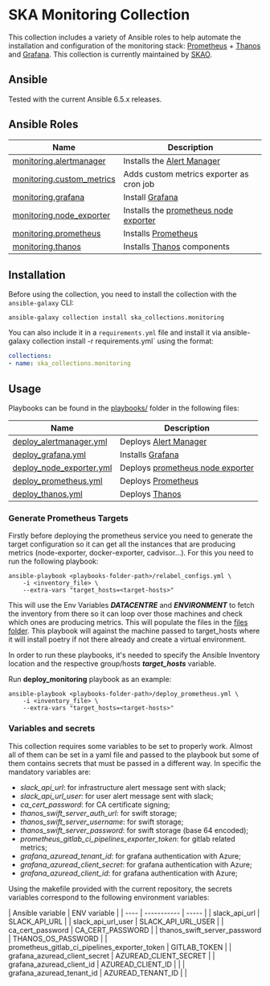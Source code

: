 # SKA Monitoring Collection

This collection includes a variety of Ansible roles to help automate the installation and configuration of the monitoring stack: [Prometheus](https://prometheus.io/) + [Thanos](https://thanos.io/) and [Grafana](https://grafana.com/).
This collection is currently maintained by [SKAO](https://www.skao.int/).

## Ansible

Tested with the current Ansible 6.5.x releases.

## Ansible Roles
| Name | Description |
| ---- | ----------- |
| [monitoring.alertmanager](./roles/alertmanager) | Installs the [Alert Manager](https://prometheus.io/docs/alerting/latest/alertmanager/) |
| [monitoring.custom_metrics](.roles/custom_metrics) | Adds custom metrics exporter as cron job |
| [monitoring.grafana](.roles/grafana) | Install [Grafana](https://grafana.com/grafana/) |
| [monitoring.node_exporter](./roles/node_exporter) | Installs the [prometheus node exporter](https://github.com/prometheus/node_exporter) |
| [monitoring.prometheus](./roles/prometheus) | Installs [Prometheus](https://prometheus.io/) |
| [monitoring.thanos](./roles/thanos) | Installs [Thanos](https://thanos.io/) components |


## Installation

Before using the collection, you need to install the collection with the `ansible-galaxy` CLI:

    ansible-galaxy collection install ska_collections.monitoring

You can also include it in a `requirements.yml` file and install it via ansible-galaxy collection install -r requirements.yml` using the format:

```yaml
collections:
- name: ska_collections.monitoring
```

## Usage

Playbooks can be found in the [playbooks/](./playbooks) folder in the following files:

| Name | Description |
| ---- | ----------- |
| [deploy_alertmanager.yml](./playbooks/deploy_alertmanager.yml) | Deploys  [Alert Manager](https://prometheus.io/docs/alerting/latest/alertmanager/) |
| [deploy_grafana.yml](./playbooks/deploy_grafana.yml) | Installs [Grafana](https://grafana.com/grafana/) |
| [deploy_node_exporter.yml](./playbooks/deploy_node_exporter.yml) | Deploys [prometheus node exporter](https://github.com/prometheus/node_exporter) |
| [deploy_prometheus.yml](./playbooks/deploy_prometheus.yml) | Deploys [Prometheus](https://prometheus.io/) |
| [deploy_thanos.yml](./playbooks/deploy_thanos.yml) | Deploys [Thanos](https://thanos.io/) |


### Generate Prometheus Targets

Firstly before deploying the prometheus service you need to generate the target configuration so it can get all the instances that are producing metrics (node-exporter, docker-exporter, cadvisor...). For this you need to run the following playbook:

```
ansible-playbook <playbooks-folder-path>/relabel_configs.yml \
	-i <inventory_file> \
	--extra-vars "target_hosts=<target-hosts>"
```

This will use the Env Variables ***DATACENTRE*** and ***ENVIRONMENT*** to fetch the inventory from there so it can loop over those machines and check which ones are producing metrics. This will populate the files in the [files folder](./monitoring/roles/prometheus/files/). 
This playbook will against the machine passed to target_hosts where it will install poetry if not there already and create a virtual environment.

In order to run these playbooks, it's needed to specify the Ansible Inventory location and the respective group/hosts ***target_hosts*** variable.

Run **deploy_monitoring** playbook as an example:
```
ansible-playbook <playbooks-folder-path>/deploy_prometheus.yml \
	-i <inventory_file> \
	--extra-vars "target_hosts=<target-hosts>"
```

### Variables and secrets

This collection requires some variables to be set to properly work. Almost all of them can be set in a yaml file and passed to the playbook but some of them contains secrets that must be passed in a different way. In specific the mandatory variables are: 
- *slack_api_url*: for infrastructure alert message sent with slack;
- *slack_api_url_user*: for user alert message sent with slack;
- *ca_cert_password*: for CA certificate signing;
- *thanos_swift_server_auth_url*: for swift storage;
- *thanos_swift_server_username*: for swift storage;
- *thanos_swift_server_password*: for swift storage (base 64 encoded);
- *prometheus_gitlab_ci_pipelines_exporter_token*: for gitlab related metrics;
- *grafana_azuread_tenant_id*: for grafana authentication with Azure;
- *grafana_azuread_client_secret*: for grafana authentication with Azure;
- *grafana_azuread_client_id*: for grafana authentication with Azure;

Using the makefile provided with the current repository, the secrets variables correspond to the following environment variables: 

| Ansible variable | ENV variable |
| ---- | ----------- | ----- | 
| slack_api_url | SLACK_API_URL |
| slack_api_url_user | SLACK_API_URL_USER |
| ca_cert_password | CA_CERT_PASSWORD |
| thanos_swift_server_password | THANOS_OS_PASSWORD |
| prometheus_gitlab_ci_pipelines_exporter_token | GITLAB_TOKEN |
| grafana_azuread_client_secret | AZUREAD_CLIENT_SECRET |
| grafana_azuread_client_id | AZUREAD_CLIENT_ID | |
| grafana_azuread_tenant_id | AZUREAD_TENANT_ID | |
